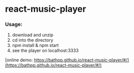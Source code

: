 # react-music-player

### Usage:
1. download and unzip
2. cd into the directory
3. npm install & npm start
4. see the player on localhost:3333

[online demo: https://bathpp.github.io/react-music-player/#/](https://bathpp.github.io/react-music-player/#/)
